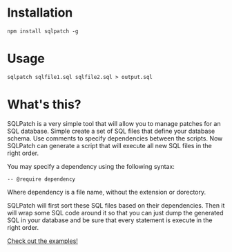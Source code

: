# Installation

    npm install sqlpatch -g


# Usage

    sqlpatch sqlfile1.sql sqlfile2.sql > output.sql


# What's this?

SQLPatch is a very simple tool that will allow you to manage patches for an SQL
database. Simple create a set of SQL files that define your database schema. Use
comments to specify dependencies between the scripts. Now SQLPatch can generate
a script that will execute all new SQL files in the right order.

You may specify a dependency using the following syntax:

    -- @require dependency

Where dependency is a file name, without the extension or dorectory.

SQLPatch will first sort these SQL files based on their dependencies. Then it
will wrap some SQL code around it so that you can just dump the generated SQL
in your database and be sure that every statement is execute in the right order.

[Check out the examples!](./examples)


